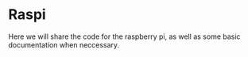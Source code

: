 # Raspi

Here we will share the code for the raspberry pi, as well as some basic documentation when neccessary.